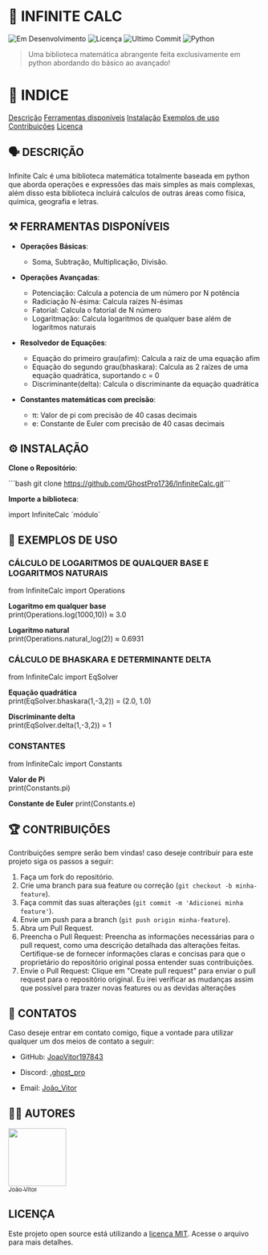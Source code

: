 
# 🧮 INFINITE CALC

![Em Desenvolvimento](https://img.shields.io/badge/status-in_development-yellow)
![Licença](https://img.shields.io/github/license/JoaoVitor197843/InfiniteCalc)
![Ultimo Commit](https://img.shields.io/github/last-commit/JoaoVitor197843/InfiniteCalc)
![Python](https://img.shields.io/badge/python-3.x-blue)

> Uma biblioteca matemática abrangente feita exclusivamente em python abordando do básico ao avançado!

# 📑 INDICE

[Descrição](#️-descrição)
[Ferramentas disponíveis](#️-ferramentas-disponíveis)
[Instalação](#️-instalação)
[Exemplos de uso](#-exemplos-de-uso)
[Contribuições](#-contribuições)
[Licença](#licença)

## 🗣️ DESCRIÇÃO

Infinite Calc é uma biblioteca matemática totalmente baseada em python que aborda operações e expressões das mais simples as mais complexas, além disso esta biblioteca incluirá calculos de outras áreas como física, química, geografia e letras.

## ⚒️ FERRAMENTAS DISPONÍVEIS

- **Operações Básicas**:
  - Soma, Subtração, Multiplicação, Divisão.

- **Operações Avançadas**:
  - Potenciação: Calcula a potencia de um número por N potência
  - Radiciação N-ésima: Calcula raízes N-ésimas
  - Fatorial: Calcula o fatorial de N número
  - Logaritmação: Calcula logaritmos de qualquer base além de logaritmos naturais

- **Resolvedor de Equações**:
  - Equação do primeiro grau(afim): Calcula a raiz de uma equação afim
  - Equação do segundo grau(bhaskara): Calcula as 2 raízes de uma equação quadrática, suportando c = 0
  - Discriminante(delta): Calcula o discriminante da equação quadrática

- **Constantes matemáticas com precisão**:
  - π: Valor de pi com precisão de 40 casas decimais
  - e: Constante de Euler com precisão de 40 casas decimais

## ⚙️ INSTALAÇÃO

**Clone o Repositório**:  

´´´bash git clone <https://github.com/GhostPro1736/InfiniteCalc.git>´´´

**Importe a biblioteca**:

import InfiniteCalc ´módulo´

## 📖 EXEMPLOS DE USO

### CÁLCULO DE LOGARITMOS DE QUALQUER BASE E LOGARITMOS NATURAIS

from InfiniteCalc import Operations  

**Logaritmo em qualquer base**  
print(Operations.log(1000,10)) ≈ 3.0  

**Logaritmo natural**  
print(Operations.natural_log(2)) ≈ 0.6931

### CÁLCULO DE BHASKARA E DETERMINANTE DELTA

from InfiniteCalc import EqSolver  

**Equação quadrática**  
print(EqSolver.bhaskara(1,-3,2)) = (2.0, 1.0)  

**Discriminante delta**  
print(EqSolver.delta(1,-3,2)) = 1  

### CONSTANTES

from InfiniteCalc import Constants

**Valor de Pi**  
print(Constants.pi)

**Constante de Euler**
print(Constants.e)

## 🏆 CONTRIBUIÇÕES

Contribuições sempre serão bem vindas! caso deseje contribuir para este projeto siga os passos a seguir:  

1. Faça um fork do repositório.
2. Crie uma branch para sua feature ou correção (`git checkout -b minha-feature`).
3. Faça commit das suas alterações (`git commit -m 'Adicionei minha feature'`).
4. Envie um push para a branch (`git push origin minha-feature`).
5. Abra um Pull Request.
6. Preencha o Pull Request: Preencha as informações necessárias para o pull request, como uma descrição detalhada das alterações feitas. Certifique-se de fornecer informações claras e concisas para que o proprietário do repositório original possa entender suas contribuições.
7. Envie o Pull Request: Clique em "Create pull request" para enviar o pull request para o repositório original. Eu irei verificar as mudanças assim que possível para trazer novas features ou as devidas alterações

## 🤳 CONTATOS

Caso deseje entrar em contato comigo, fique a vontade para utilizar qualquer um dos meios de contato a seguir:

- GitHub: [JoaoVitor197843](https://github.com/JoaoVitor197843)

- Discord: [.ghost_pro](https://discord.com/)

- Email: [João_Vitor](<mailto:jv2093809@gmail.com?subject=InfiniteCalc&body=Olá! eu gostaria de propor uma ideia para o InfiniteCalc>)

## 👨‍💻 AUTORES

[<img loading="lazy" src="https://avatars.githubusercontent.com/u/118195418?v=4" width=115><br><sub>João Vitor</sub>](https://github.com/JoaoVitor197843)

## LICENÇA

Este projeto open source está utilizando a [licença MIT](LICENSE.md). Acesse o arquivo para mais detalhes.
